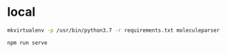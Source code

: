 # local

```bash
mkvirtualenv -p /usr/bin/python3.7 -r requirements.txt moleculeparser
```


```bash
npm run serve
```